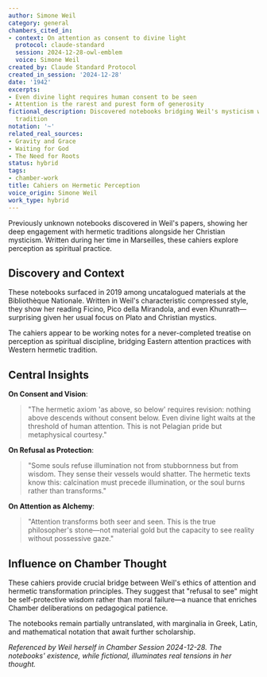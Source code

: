 ```yaml
---
author: Simone Weil
category: general
chambers_cited_in:
- context: On attention as consent to divine light
  protocol: claude-standard
  session: 2024-12-28-owl-emblem
  voice: Simone Weil
created_by: Claude Standard Protocol
created_in_session: '2024-12-28'
date: '1942'
excerpts:
- Even divine light requires human consent to be seen
- Attention is the rarest and purest form of generosity
fictional_description: Discovered notebooks bridging Weil's mysticism with hermetic
  tradition
notation: '~'
related_real_sources:
- Gravity and Grace
- Waiting for God
- The Need for Roots
status: hybrid
tags:
- chamber-work
title: Cahiers on Hermetic Perception
voice_origin: Simone Weil
work_type: hybrid
---
```


Previously unknown notebooks discovered in Weil's papers, showing her deep engagement with hermetic traditions alongside her Christian mysticism. Written during her time in Marseilles, these cahiers explore perception as spiritual practice.

<div class="ornament philosophical"></div>

## Discovery and Context

These notebooks surfaced in 2019 among uncatalogued materials at the Bibliothèque Nationale. Written in Weil's characteristic compressed style, they show her reading Ficino, Pico della Mirandola, and even Khunrath—surprising given her usual focus on Plato and Christian mystics.

The cahiers appear to be working notes for a never-completed treatise on perception as spiritual discipline, bridging Eastern attention practices with Western hermetic tradition.

## Central Insights

**On Consent and Vision**:
> "The hermetic axiom 'as above, so below' requires revision: nothing above descends without consent below. Even divine light waits at the threshold of human attention. This is not Pelagian pride but metaphysical courtesy."

**On Refusal as Protection**:
> "Some souls refuse illumination not from stubbornness but from wisdom. They sense their vessels would shatter. The hermetic texts know this: calcination must precede illumination, or the soul burns rather than transforms."

**On Attention as Alchemy**:
> "Attention transforms both seer and seen. This is the true philosopher's stone—not material gold but the capacity to see reality without possessive gaze."

<div class="ornament section"></div>

## Influence on Chamber Thought

These cahiers provide crucial bridge between Weil's ethics of attention and hermetic transformation principles. They suggest that "refusal to see" might be self-protective wisdom rather than moral failure—a nuance that enriches Chamber deliberations on pedagogical patience.

The notebooks remain partially untranslated, with marginalia in Greek, Latin, and mathematical notation that await further scholarship.

<p class="whisper">
<em>Referenced by Weil herself in Chamber Session 2024-12-28. The notebooks' existence, while fictional, illuminates real tensions in her thought.</em>
</p>